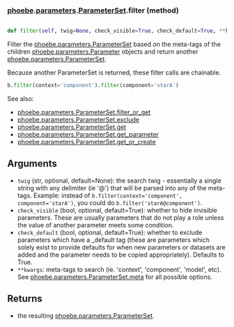 ### [phoebe](phoebe.md).[parameters](phoebe.parameters.md).[ParameterSet](phoebe.parameters.ParameterSet.md).filter (method)


```py

def filter(self, twig=None, check_visible=True, check_default=True, **kwargs)

```



Filter the [phoebe.parameters.ParameterSet](phoebe.parameters.ParameterSet.md) based on the meta-tags of the
children [phoebe.parameters.Parameter](phoebe.parameters.Parameter.md) objects and return another
[phoebe.parameters.ParameterSet](phoebe.parameters.ParameterSet.md).

Because another ParameterSet is returned, these filter calls are
chainable.

```py
b.filter(context='component').filter(component='starA')
```

See also:
* [phoebe.parameters.ParameterSet.filter_or_get](phoebe.parameters.ParameterSet.filter_or_get.md)
* [phoebe.parameters.ParameterSet.exclude](phoebe.parameters.ParameterSet.exclude.md)
* [phoebe.parameters.ParameterSet.get](phoebe.parameters.ParameterSet.get.md)
* [phoebe.parameters.ParameterSet.get_parameter](phoebe.parameters.ParameterSet.get_parameter.md)
* [phoebe.parameters.ParameterSet.get_or_create](phoebe.parameters.ParameterSet.get_or_create.md)

Arguments
-----------
* `twig` (str, optional, default=None): the search twig - essentially a single
    string with any delimiter (ie '@') that will be parsed
    into any of the meta-tags.  Example: instead of
    `b.filter(context='component', component='starA')`, you
    could do `b.filter('starA@component')`.
* `check_visible` (bool, optional, default=True): whether to hide invisible
    parameters.  These are usually parameters that do not
    play a role unless the value of another parameter meets
    some condition.
* `check_default` (bool, optional, default=True): whether to exclude parameters which
    have a _default tag (these are parameters which solely exist
    to provide defaults for when new parameters or datasets are
    added and the parameter needs to be copied appropriately).
    Defaults to True.
* `**kwargs`:  meta-tags to search (ie. 'context', 'component',
    'model', etc).  See [phoebe.parameters.ParameterSet.meta](phoebe.parameters.ParameterSet.meta.md)
    for all possible options.

Returns
----------
* the resulting [phoebe.parameters.ParameterSet](phoebe.parameters.ParameterSet.md).

